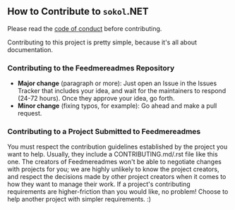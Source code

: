 ## How to Contribute to `sokol`.NET

Please read the [code of conduct](CONTRIBUTING-CODE-CONDUCT.md) before contributing.

Contributing to this project is pretty simple, because it's all about documentation. 

### Contributing to the Feedmereadmes Repository
- **Major change** (paragraph or more): Just open an Issue in the Issues Tracker that includes your idea, and wait for the maintainers to respond (24-72 hours). Once they approve your idea, go forth.
- **Minor change** (fixing typos, for example): Go ahead and make a pull request.

### Contributing to a Project Submitted to Feedmereadmes
You must respect the contribution guidelines established by the project you want to help. Usually, they include a CONTRIBUTING.md/.rst file like this one. The creators of Feedmereadmes won't be able to negotiate changes with projects for you; we are highly unlikely to know the project creators, and respect the decisions made by other project creators when it comes to how they want to manage their work. If a project's contributing requirements are higher-friction than you would like, no problem! Choose to help another project with simpler requirements. :)